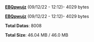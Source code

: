 [**EBQpwujz**](/data/EBQpwujz.txt) (09/12/22 - 12:12)- 4029 bytes

[**EBQpwujz**](/data/EBQpwujz.txt) (09/12/22 - 12:12)- 4029 bytes

**Total Datas**: 8008

**Total Size**: 46.04 MB / 46.0 MB